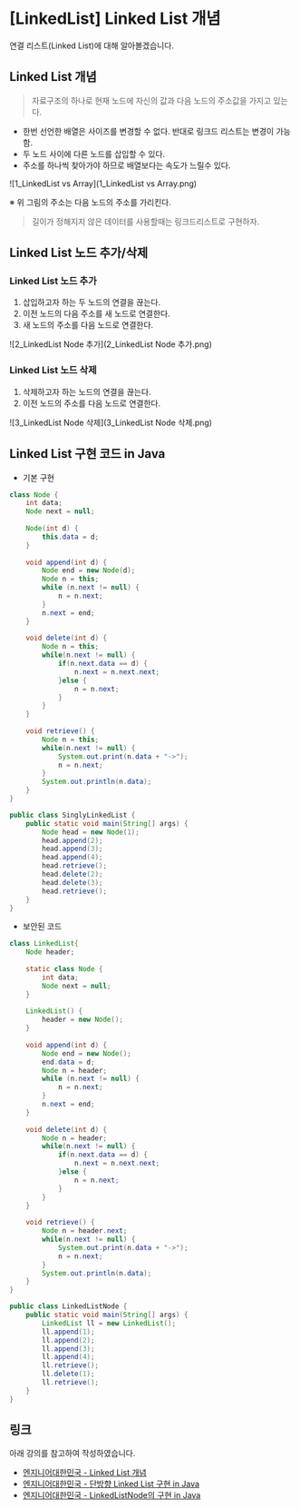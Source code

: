 # [LinkedList] Linked List 개념

연결 리스트(Linked List)에 대해 알아볼겠습니다.



## Linked List 개념

>  자료구조의 하나로 현재 노드에 자신의 값과 다음 노드의 주소값을 가지고 있는다.



* 한번 선언한 배열은 사이즈를 변경할 수 없다. 반대로 링크드 리스트는 변경이 가능함.
* 두 노드 사이에 다른 노드를 삽입할 수 있다.
* 주소를 하나씩 찾아가야 하므로 배열보다는 속도가 느릴수 있다.



![1_LinkedList vs Array](1_LinkedList vs Array.png)

※ 위 그림의 주소는 다음 노드의 주소를 가리킨다.



>  길이가 정해지지 않은 데이터를 사용할때는 링크드리스트로 구현하자.



## Linked List 노드 추가/삭제

### Linked List 노드 추가

1. 삽입하고자 하는 두 노드의 연결을 끊는다.
2. 이전 노드의 다음 주소를 새 노드로 연결한다.
3. 새 노드의 주소를 다음 노드로 연결한다.



![2_LinkedList Node 추가](2_LinkedList Node 추가.png)



### Linked List 노드 삭제

1. 삭제하고자 하는 노드의 연결을 끊는다.
2. 이전 노드의 주소를 다음 노드로 연결한다.



![3_LinkedList Node 삭제](3_LinkedList Node 삭제.png)



## Linked List 구현 코드 in Java

* 기본 구현

```java
class Node {
	int data;
	Node next = null;
	
	Node(int d) {
		this.data = d;
	}
	
	void append(int d) {
		Node end = new Node(d);
		Node n = this;
		while (n.next != null) {
			n = n.next;
		}
		n.next = end;
	}
	
	void delete(int d) {
		Node n = this;
		while(n.next != null) {
			if(n.next.data == d) {
				n.next = n.next.next;
			}else {
				n = n.next;
			}
		}
	}
	
	void retrieve() {
		Node n = this;
		while(n.next != null) {
			System.out.print(n.data + "->");
			n = n.next;
		}
		System.out.println(n.data);
	}
}

public class SinglyLinkedList {
	public static void main(String[] args) {
		Node head = new Node(1);
		head.append(2);
		head.append(3);
		head.append(4);
		head.retrieve();
		head.delete(2);
		head.delete(3);
		head.retrieve();
	}
}
```

* 보안된 코드

```java
class LinkedList{
	Node header;
	
	static class Node {
		int data;
		Node next = null;
	}
	
	LinkedList() {
		header = new Node();
	}
	
	void append(int d) {
		Node end = new Node();
		end.data = d;
		Node n = header;
		while (n.next != null) {
			n = n.next;
		}
		n.next = end;
	}
	
	void delete(int d) {
		Node n = header;
		while(n.next != null) {
			if(n.next.data == d) {
				n.next = n.next.next;
			}else {
				n = n.next;
			}
		}
	}
	
	void retrieve() {
		Node n = header.next;
		while(n.next != null) {
			System.out.print(n.data + "->");
			n = n.next;
		}
		System.out.println(n.data);
	}
}

public class LinkedListNode {
	public static void main(String[] args) {
		LinkedList ll = new LinkedList();
		ll.append(1);
		ll.append(2);
		ll.append(3);
		ll.append(4);
		ll.retrieve();
		ll.delete(1);
		ll.retrieve();
	}
}
```









## 링크

아래 강의를 참고하여 작성하였습니다.

* [엔지니어대한민국 - Linked List 개념](https://www.youtube.com/watch?v=DzGnME1jIwY&list=PLjSkJdbr_gFZQp0KEoo0Y4KkCI5YqxtjZ)
* [엔지니어대한민국 - 단방향 Linked List 구현 in Java](https://www.youtube.com/watch?v=C1SDkdPvQPA&list=PLjSkJdbr_gFZQp0KEoo0Y4KkCI5YqxtjZ&index=3)
* [엔지니어대한민국 - LinkedListNode의 구현 in Java](https://www.youtube.com/watch?v=IrXYr7T8u_s&list=PLjSkJdbr_gFZQp0KEoo0Y4KkCI5YqxtjZ&index=4)



